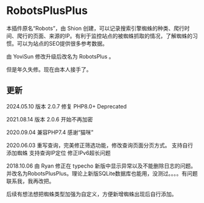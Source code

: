 # RobotsPlusPlus

本插件原名“Robots”，由 Shion 创建，可以记录搜索引擎蜘蛛的种类、爬行时间、爬行的页面、来源的IP。有利于监控站点的被蜘蛛抓取的情况，了解蜘蛛的习惯。可以为站点的SEO提供很多参考数据。

由 YoviSun 修改升级后改名为 RobotsPlus 。

但是年久失修。现在由本人接手了。

## 更新

2024.05.10 版本 2.0.7 修复 PHP8.0+ Deprecated

2021.08.14 版本 2.0.6 开始不再加密

2020.09.04
兼容PHP7.4 感谢“猫咪”

2020.06.03
重写查询，完美修正筛选功能，修改查询页面分页方式。
支持自行添加蜘蛛
支持查询IP定位
修正IPv6超长问题

2018.10.06 由 Ryan 修正在 typecho 新版中显示异常以及不能删除日志的问题。并改名为RobotsPlusPlus。理论上新版SQLite数据库也能用，没测过。。。。有问题联系我，我再改把。

后续有想法想把蜘蛛类型加强为自定义，方便新增蜘蛛出现后自行添加。
